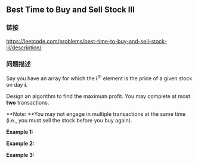 ## Best Time to Buy and Sell Stock III  
### 链接  
https://leetcode.com/problems/best-time-to-buy-and-sell-stock-iii/description/  
### 问题描述
Say you have an array for which the **i**<sup>th</sup> element is the price of a given stock on day **i**.

Design an algorithm to find the maximum profit. You may complete at most **two** transactions.

**Note:&nbsp;**You may not engage in multiple transactions at the same time (i.e., you must sell the stock before you buy again).

**Example 1:**

**Example 2:**

**Example 3:**
